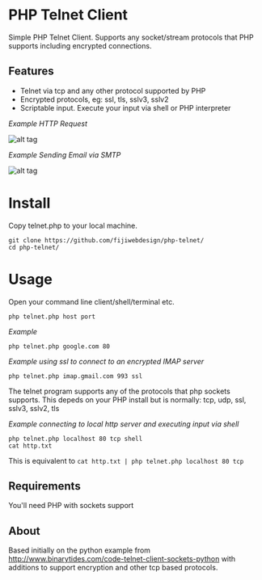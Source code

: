 PHP Telnet Client
==========

Simple PHP Telnet Client. Supports any socket/stream protocols that PHP supports including encrypted connections. 

Features
--------

* Telnet via tcp and any other protocol supported by PHP
* Encrypted protocols, eg: ssl, tls, sslv3, sslv2
* Scriptable input. Execute your input via shell or PHP interpreter

*Example HTTP Request*

![alt tag](http://g.recordit.co/cS1let15Y4.gif)

*Example Sending Email via SMTP*

![alt tag](http://g.recordit.co/hhEEKVUm0D.gif)

Install
=======

Copy telnet.php to your local machine.

```
git clone https://github.com/fijiwebdesign/php-telnet/
cd php-telnet/
```

Usage
=====

Open your command line client/shell/terminal etc. 

`php telnet.php host port`

*Example*

`php telnet.php google.com 80`

*Example using ssl to connect to an encrypted IMAP server*

`php telnet.php imap.gmail.com 993 ssl`

The telnet program supports any of the protocols that php sockets supports. This depeds on your PHP install but is normally:  tcp, udp, ssl, sslv3, sslv2, tls

*Example connecting to local http server and executing input via shell*

```
php telnet.php localhost 80 tcp shell
cat http.txt

```

This is equivalent to `cat http.txt | php telnet.php localhost 80 tcp`


Requirements
--------

You'll need PHP with sockets support

About
-----

Based initially on the python example from http://www.binarytides.com/code-telnet-client-sockets-python with additions to support encryption and other tcp based protocols. 
